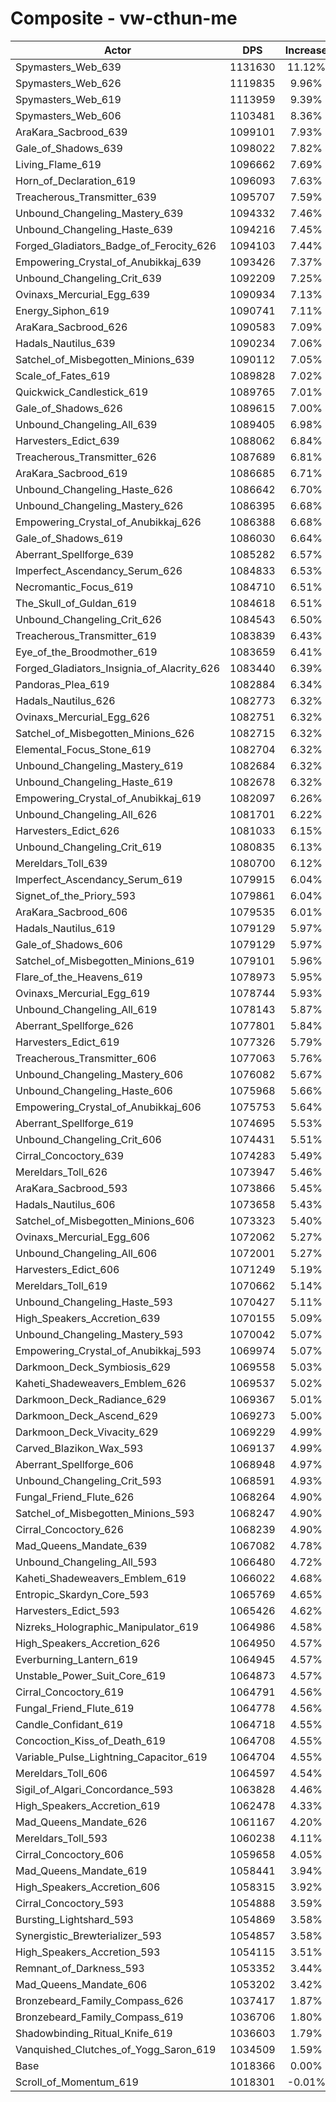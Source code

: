 # Composite - vw-cthun-me
| Actor | DPS | Increase |
|---|:---:|:---:|
|Spymasters_Web_639|1131630|11.12%|
|Spymasters_Web_626|1119835|9.96%|
|Spymasters_Web_619|1113959|9.39%|
|Spymasters_Web_606|1103481|8.36%|
|AraKara_Sacbrood_639|1099101|7.93%|
|Gale_of_Shadows_639|1098022|7.82%|
|Living_Flame_619|1096662|7.69%|
|Horn_of_Declaration_619|1096093|7.63%|
|Treacherous_Transmitter_639|1095707|7.59%|
|Unbound_Changeling_Mastery_639|1094332|7.46%|
|Unbound_Changeling_Haste_639|1094216|7.45%|
|Forged_Gladiators_Badge_of_Ferocity_626|1094103|7.44%|
|Empowering_Crystal_of_Anubikkaj_639|1093426|7.37%|
|Unbound_Changeling_Crit_639|1092209|7.25%|
|Ovinaxs_Mercurial_Egg_639|1090934|7.13%|
|Energy_Siphon_619|1090741|7.11%|
|AraKara_Sacbrood_626|1090583|7.09%|
|Hadals_Nautilus_639|1090234|7.06%|
|Satchel_of_Misbegotten_Minions_639|1090112|7.05%|
|Scale_of_Fates_619|1089828|7.02%|
|Quickwick_Candlestick_619|1089765|7.01%|
|Gale_of_Shadows_626|1089615|7.00%|
|Unbound_Changeling_All_639|1089405|6.98%|
|Harvesters_Edict_639|1088062|6.84%|
|Treacherous_Transmitter_626|1087689|6.81%|
|AraKara_Sacbrood_619|1086685|6.71%|
|Unbound_Changeling_Haste_626|1086642|6.70%|
|Unbound_Changeling_Mastery_626|1086395|6.68%|
|Empowering_Crystal_of_Anubikkaj_626|1086388|6.68%|
|Gale_of_Shadows_619|1086030|6.64%|
|Aberrant_Spellforge_639|1085282|6.57%|
|Imperfect_Ascendancy_Serum_626|1084833|6.53%|
|Necromantic_Focus_619|1084710|6.51%|
|The_Skull_of_Guldan_619|1084618|6.51%|
|Unbound_Changeling_Crit_626|1084543|6.50%|
|Treacherous_Transmitter_619|1083839|6.43%|
|Eye_of_the_Broodmother_619|1083659|6.41%|
|Forged_Gladiators_Insignia_of_Alacrity_626|1083440|6.39%|
|Pandoras_Plea_619|1082884|6.34%|
|Hadals_Nautilus_626|1082773|6.32%|
|Ovinaxs_Mercurial_Egg_626|1082751|6.32%|
|Satchel_of_Misbegotten_Minions_626|1082715|6.32%|
|Elemental_Focus_Stone_619|1082704|6.32%|
|Unbound_Changeling_Mastery_619|1082684|6.32%|
|Unbound_Changeling_Haste_619|1082678|6.32%|
|Empowering_Crystal_of_Anubikkaj_619|1082097|6.26%|
|Unbound_Changeling_All_626|1081701|6.22%|
|Harvesters_Edict_626|1081033|6.15%|
|Unbound_Changeling_Crit_619|1080835|6.13%|
|Mereldars_Toll_639|1080700|6.12%|
|Imperfect_Ascendancy_Serum_619|1079915|6.04%|
|Signet_of_the_Priory_593|1079861|6.04%|
|AraKara_Sacbrood_606|1079535|6.01%|
|Hadals_Nautilus_619|1079129|5.97%|
|Gale_of_Shadows_606|1079129|5.97%|
|Satchel_of_Misbegotten_Minions_619|1079101|5.96%|
|Flare_of_the_Heavens_619|1078973|5.95%|
|Ovinaxs_Mercurial_Egg_619|1078744|5.93%|
|Unbound_Changeling_All_619|1078143|5.87%|
|Aberrant_Spellforge_626|1077801|5.84%|
|Harvesters_Edict_619|1077326|5.79%|
|Treacherous_Transmitter_606|1077063|5.76%|
|Unbound_Changeling_Mastery_606|1076082|5.67%|
|Unbound_Changeling_Haste_606|1075968|5.66%|
|Empowering_Crystal_of_Anubikkaj_606|1075753|5.64%|
|Aberrant_Spellforge_619|1074695|5.53%|
|Unbound_Changeling_Crit_606|1074431|5.51%|
|Cirral_Concoctory_639|1074283|5.49%|
|Mereldars_Toll_626|1073947|5.46%|
|AraKara_Sacbrood_593|1073866|5.45%|
|Hadals_Nautilus_606|1073658|5.43%|
|Satchel_of_Misbegotten_Minions_606|1073323|5.40%|
|Ovinaxs_Mercurial_Egg_606|1072062|5.27%|
|Unbound_Changeling_All_606|1072001|5.27%|
|Harvesters_Edict_606|1071249|5.19%|
|Mereldars_Toll_619|1070662|5.14%|
|Unbound_Changeling_Haste_593|1070427|5.11%|
|High_Speakers_Accretion_639|1070155|5.09%|
|Unbound_Changeling_Mastery_593|1070042|5.07%|
|Empowering_Crystal_of_Anubikkaj_593|1069974|5.07%|
|Darkmoon_Deck_Symbiosis_629|1069558|5.03%|
|Kaheti_Shadeweavers_Emblem_626|1069537|5.02%|
|Darkmoon_Deck_Radiance_629|1069367|5.01%|
|Darkmoon_Deck_Ascend_629|1069273|5.00%|
|Darkmoon_Deck_Vivacity_629|1069229|4.99%|
|Carved_Blazikon_Wax_593|1069137|4.99%|
|Aberrant_Spellforge_606|1068948|4.97%|
|Unbound_Changeling_Crit_593|1068591|4.93%|
|Fungal_Friend_Flute_626|1068264|4.90%|
|Satchel_of_Misbegotten_Minions_593|1068247|4.90%|
|Cirral_Concoctory_626|1068239|4.90%|
|Mad_Queens_Mandate_639|1067082|4.78%|
|Unbound_Changeling_All_593|1066480|4.72%|
|Kaheti_Shadeweavers_Emblem_619|1066022|4.68%|
|Entropic_Skardyn_Core_593|1065769|4.65%|
|Harvesters_Edict_593|1065426|4.62%|
|Nizreks_Holographic_Manipulator_619|1064986|4.58%|
|High_Speakers_Accretion_626|1064950|4.57%|
|Everburning_Lantern_619|1064945|4.57%|
|Unstable_Power_Suit_Core_619|1064873|4.57%|
|Cirral_Concoctory_619|1064791|4.56%|
|Fungal_Friend_Flute_619|1064778|4.56%|
|Candle_Confidant_619|1064718|4.55%|
|Concoction_Kiss_of_Death_619|1064708|4.55%|
|Variable_Pulse_Lightning_Capacitor_619|1064704|4.55%|
|Mereldars_Toll_606|1064597|4.54%|
|Sigil_of_Algari_Concordance_593|1063828|4.46%|
|High_Speakers_Accretion_619|1062478|4.33%|
|Mad_Queens_Mandate_626|1061167|4.20%|
|Mereldars_Toll_593|1060238|4.11%|
|Cirral_Concoctory_606|1059658|4.05%|
|Mad_Queens_Mandate_619|1058441|3.94%|
|High_Speakers_Accretion_606|1058315|3.92%|
|Cirral_Concoctory_593|1054888|3.59%|
|Bursting_Lightshard_593|1054869|3.58%|
|Synergistic_Brewterializer_593|1054857|3.58%|
|High_Speakers_Accretion_593|1054115|3.51%|
|Remnant_of_Darkness_593|1053352|3.44%|
|Mad_Queens_Mandate_606|1053202|3.42%|
|Bronzebeard_Family_Compass_626|1037417|1.87%|
|Bronzebeard_Family_Compass_619|1036706|1.80%|
|Shadowbinding_Ritual_Knife_619|1036603|1.79%|
|Vanquished_Clutches_of_Yogg_Saron_619|1034509|1.59%|
|Base|1018366|0.00%|
|Scroll_of_Momentum_619|1018301|-0.01%|
